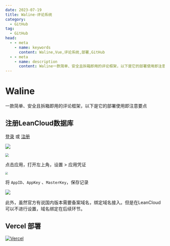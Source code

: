 ```yaml
---
date: 2023-07-19
title: Waline-评论系统
category: 
  - GitHub
tag:
  - GitHub
head:
  - - meta
    - name: keywords
      content: Waline,Vue,评论系统,部署,GitHub
  - - meta
    - name: description
      content: Waline一款简单、安全且拆箱即用的评论框架，以下是它的部署使用即注意要点
---
```

# Waline

一款简单、安全且拆箱即用的评论框架，以下是它的部署使用即注意要点

## 注册LeanCloud数据库 

[登录](https://console.leancloud.app/login) 或 [注册](https://console.leancloud.app/register)

![](https://leyunone-img.oss-cn-hangzhou.aliyuncs.com/image/2023-07-18/1e12f689-0d40-4541-8dfc-ff2ea3705c93.png)

<img src="https://leyunone-img.oss-cn-hangzhou.aliyuncs.com/image/2023-07-18/61d6e93a-d477-49ce-874d-4275a353cff9.png" style="zoom: 67%;" />

点击应用，打开左上角，设置 > 应用凭证

<img src="https://leyunone-img.oss-cn-hangzhou.aliyuncs.com/image/2023-07-18/e817f810-16f2-4e44-993c-c16ad7b4e8d7.png" style="zoom: 50%;" />

将 `AppID`、`AppKey` 、`MasterKey`，保存记录

![](https://leyunone-img.oss-cn-hangzhou.aliyuncs.com/image/2023-07-18/a084612c-c3f9-41b0-8269-1be54b44631a.png)

此外，虽然官方有说国内版本需要备案域名，绑定域名接入。但是在LeanCloud可以不进行设置，域名绑定在后续环节。

##  Vercel 部署

[
![Vercel](https://vercel.com/button)](https://vercel.com/new/clone?repository-url=https%3A%2F%2Fgithub.com%2Fwalinejs%2Fwaline%2Ftree%2Fmain%2Fexample)

